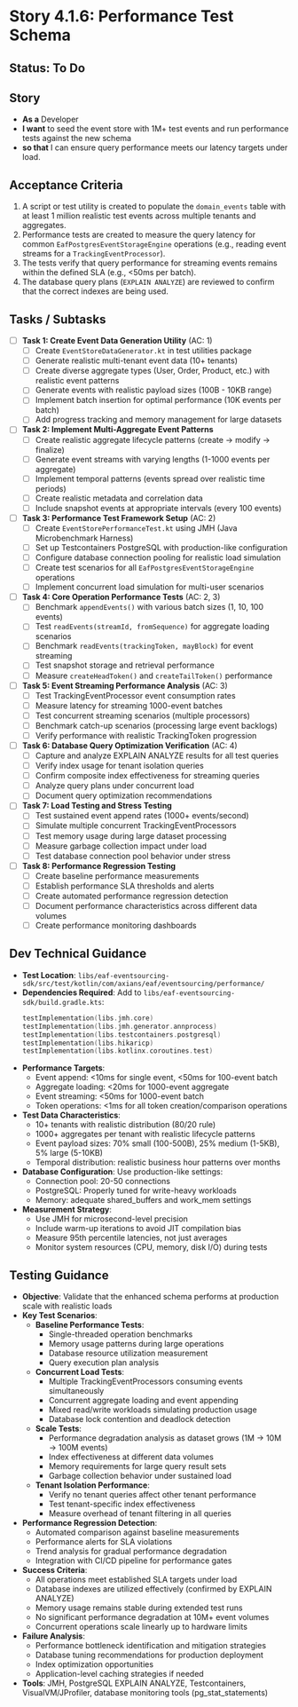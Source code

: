 # Story 4.1.6: Performance Test Schema

## Status: To Do

## Story
- **As a** Developer
- **I want** to seed the event store with 1M+ test events and run performance tests against the new schema
- **so that** I can ensure query performance meets our latency targets under load.

## Acceptance Criteria
1. A script or test utility is created to populate the `domain_events` table with at least 1 million realistic test events across multiple tenants and aggregates.
2. Performance tests are created to measure the query latency for common `EafPostgresEventStorageEngine` operations (e.g., reading event streams for a `TrackingEventProcessor`).
3. The tests verify that query performance for streaming events remains within the defined SLA (e.g., <50ms per batch).
4. The database query plans (`EXPLAIN ANALYZE`) are reviewed to confirm that the correct indexes are being used.

## Tasks / Subtasks

- [ ] **Task 1: Create Event Data Generation Utility** (AC: 1)
  - [ ] Create `EventStoreDataGenerator.kt` in test utilities package
  - [ ] Generate realistic multi-tenant event data (10+ tenants)
  - [ ] Create diverse aggregate types (User, Order, Product, etc.) with realistic event patterns
  - [ ] Generate events with realistic payload sizes (100B - 10KB range)
  - [ ] Implement batch insertion for optimal performance (10K events per batch)
  - [ ] Add progress tracking and memory management for large datasets

- [ ] **Task 2: Implement Multi-Aggregate Event Patterns**
  - [ ] Create realistic aggregate lifecycle patterns (create → modify → finalize)
  - [ ] Generate event streams with varying lengths (1-1000 events per aggregate)
  - [ ] Implement temporal patterns (events spread over realistic time periods)
  - [ ] Create realistic metadata and correlation data
  - [ ] Include snapshot events at appropriate intervals (every 100 events)

- [ ] **Task 3: Performance Test Framework Setup** (AC: 2)
  - [ ] Create `EventStorePerformanceTest.kt` using JMH (Java Microbenchmark Harness)
  - [ ] Set up Testcontainers PostgreSQL with production-like configuration
  - [ ] Configure database connection pooling for realistic load simulation
  - [ ] Create test scenarios for all `EafPostgresEventStorageEngine` operations
  - [ ] Implement concurrent load simulation for multi-user scenarios

- [ ] **Task 4: Core Operation Performance Tests** (AC: 2, 3)
  - [ ] Benchmark `appendEvents()` with various batch sizes (1, 10, 100 events)
  - [ ] Test `readEvents(streamId, fromSequence)` for aggregate loading scenarios
  - [ ] Benchmark `readEvents(trackingToken, mayBlock)` for event streaming
  - [ ] Test snapshot storage and retrieval performance
  - [ ] Measure `createHeadToken()` and `createTailToken()` performance

- [ ] **Task 5: Event Streaming Performance Analysis** (AC: 3)
  - [ ] Test TrackingEventProcessor event consumption rates
  - [ ] Measure latency for streaming 1000-event batches
  - [ ] Test concurrent streaming scenarios (multiple processors)
  - [ ] Benchmark catch-up scenarios (processing large event backlogs)
  - [ ] Verify performance with realistic TrackingToken progression

- [ ] **Task 6: Database Query Optimization Verification** (AC: 4)
  - [ ] Capture and analyze EXPLAIN ANALYZE results for all test queries
  - [ ] Verify index usage for tenant isolation queries
  - [ ] Confirm composite index effectiveness for streaming queries
  - [ ] Analyze query plans under concurrent load
  - [ ] Document query optimization recommendations

- [ ] **Task 7: Load Testing and Stress Testing**
  - [ ] Test sustained event append rates (1000+ events/second)
  - [ ] Simulate multiple concurrent TrackingEventProcessors
  - [ ] Test memory usage during large dataset processing
  - [ ] Measure garbage collection impact under load
  - [ ] Test database connection pool behavior under stress

- [ ] **Task 8: Performance Regression Testing**
  - [ ] Create baseline performance measurements
  - [ ] Establish performance SLA thresholds and alerts
  - [ ] Create automated performance regression detection
  - [ ] Document performance characteristics across different data volumes
  - [ ] Create performance monitoring dashboards

## Dev Technical Guidance

- **Test Location**: `libs/eaf-eventsourcing-sdk/src/test/kotlin/com/axians/eaf/eventsourcing/performance/`
- **Dependencies Required**: Add to `libs/eaf-eventsourcing-sdk/build.gradle.kts`:
  ```kotlin
  testImplementation(libs.jmh.core)
  testImplementation(libs.jmh.generator.annprocess)
  testImplementation(libs.testcontainers.postgresql)
  testImplementation(libs.hikaricp)
  testImplementation(libs.kotlinx.coroutines.test)
  ```
- **Performance Targets**:
  - Event append: <10ms for single event, <50ms for 100-event batch
  - Aggregate loading: <20ms for 1000-event aggregate
  - Event streaming: <50ms for 1000-event batch
  - Token operations: <1ms for all token creation/comparison operations
- **Test Data Characteristics**:
  - 10+ tenants with realistic distribution (80/20 rule)
  - 1000+ aggregates per tenant with realistic lifecycle patterns
  - Event payload sizes: 70% small (100-500B), 25% medium (1-5KB), 5% large (5-10KB)
  - Temporal distribution: realistic business hour patterns over months
- **Database Configuration**: Use production-like settings:
  - Connection pool: 20-50 connections
  - PostgreSQL: Properly tuned for write-heavy workloads
  - Memory: adequate shared_buffers and work_mem settings
- **Measurement Strategy**: 
  - Use JMH for microsecond-level precision
  - Include warm-up iterations to avoid JIT compilation bias
  - Measure 95th percentile latencies, not just averages
  - Monitor system resources (CPU, memory, disk I/O) during tests

## Testing Guidance

- **Objective**: Validate that the enhanced schema performs at production scale with realistic loads
- **Key Test Scenarios**:
  - **Baseline Performance Tests**:
    - Single-threaded operation benchmarks
    - Memory usage patterns during large operations
    - Database resource utilization measurement
    - Query execution plan analysis
  - **Concurrent Load Tests**:
    - Multiple TrackingEventProcessors consuming events simultaneously
    - Concurrent aggregate loading and event appending
    - Mixed read/write workloads simulating production usage
    - Database lock contention and deadlock detection
  - **Scale Tests**:
    - Performance degradation analysis as dataset grows (1M → 10M → 100M events)
    - Index effectiveness at different data volumes
    - Memory requirements for large query result sets
    - Garbage collection behavior under sustained load
  - **Tenant Isolation Performance**:
    - Verify no tenant queries affect other tenant performance
    - Test tenant-specific index effectiveness
    - Measure overhead of tenant filtering in all queries
- **Performance Regression Detection**:
  - Automated comparison against baseline measurements
  - Performance alerts for SLA violations
  - Trend analysis for gradual performance degradation
  - Integration with CI/CD pipeline for performance gates
- **Success Criteria**: 
  - All operations meet established SLA targets under load
  - Database indexes are utilized effectively (confirmed by EXPLAIN ANALYZE)
  - Memory usage remains stable during extended test runs
  - No significant performance degradation at 10M+ event volumes
  - Concurrent operations scale linearly up to hardware limits
- **Failure Analysis**: 
  - Performance bottleneck identification and mitigation strategies
  - Database tuning recommendations for production deployment
  - Index optimization opportunities
  - Application-level caching strategies if needed
- **Tools**: JMH, PostgreSQL EXPLAIN ANALYZE, Testcontainers, VisualVM/JProfiler, database monitoring tools (pg_stat_statements)
